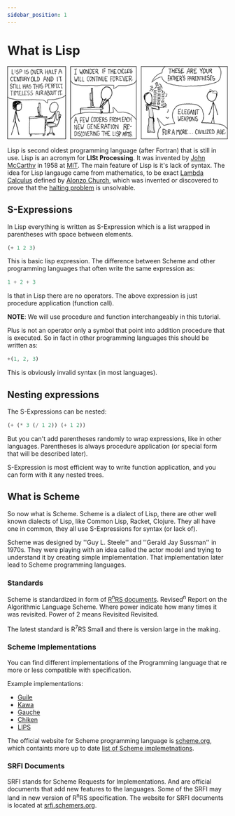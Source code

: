 ```yaml
---
sidebar_position: 1
---
```


# What is Lisp

![Lisp cycle](./img/lisp_cycles.png)

Lisp is second oldest programming language (after Fortran) that is still in use.  Lisp is an acronym
for **LISt Processing**. It was invented by [John
McCarthy](https://en.wikipedia.org/wiki/John_McCarthy_(computer_scientist)) in 1958 at
[MIT](https://en.wikipedia.org/wiki/Massachusetts_Institute_of_Technology). The main feature of Lisp
is it's lack of syntax.  The idea for Lisp langauge came from mathematics, to be exact [Lambda
Calculus](https://en.wikipedia.org/wiki/Lambda_calculus) defined by [Alonzo
Church](https://en.wikipedia.org/wiki/Alonzo_Church), which was invented or discovered to prove that
the [halting problem](https://en.wikipedia.org/wiki/Halting_problem) is unsolvable.

## S-Expressions

In Lisp everything is written as S-Expression which is a list wrapped in parentheses with space between elements.

```scheme
(+ 1 2 3)
```

This is basic lisp expression. The difference between Scheme and other programming languages that often
write the same expression as:

```javascript
1 + 2 + 3
```

Is that in Lisp there are no operators. The above expression is just procedure application (function call).

**NOTE**: We will use procedure and function interchangeably in this tutorial.

Plus is not an operator only a symbol that point into addition procedure that is executed. So in fact in other
programming languages this should be written as:

```javascript
+(1, 2, 3)
```

This is obviously invalid syntax (in most languages).

## Nesting expressions

The S-Expressions can be nested:

```scheme
(+ (* 3 (/ 1 2)) (+ 1 2))
```

But you can't add parentheses randomly to wrap expressions, like in other languages. Parentheses is always
procedure application (or special form that will be described later).

S-Expression is most efficient way to write function application, and you can form with it any nested trees.

## What is Scheme

So now what is Scheme. Scheme is a dialect of Lisp, there are other well known dialects of Lisp,
like Common Lisp, Racket, Clojure. They all have one in common, they all use S-Expressions for
syntax (or lack of).

Scheme was designed by ''Guy L. Steele'' and ''Gerald Jay Sussman'' in 1970s. They were playing with
an idea called the actor model and trying to understand it by creating simple implementation. That
implementation later lead to Scheme programming languages.

### Standards

Scheme is standardized in form of [R<sup>n</sup>RS documents](https://standards.scheme.org/).
Revised<sup>n</sup> Report on the Algorithmic Language Scheme. Where power indicate how many times
it was revisited. Power of 2 means Revisited Revisited.

The latest standard is R<sup>7</sup>RS Small and there is version large in the making.

### Scheme Implementations

You can find different implementations of the Programming language that re more or less compatible
with specification.

Example implementations:

* [Guile](https://www.gnu.org/software/guile/)
* [Kawa](https://www.gnu.org/software/kawa/index.html)
* [Gauche](https://practical-scheme.net/gauche/)
* [Chiken](https://www.call-cc.org/)
* [LIPS](https://lips.js.org/)

The official website for Scheme programming language is [scheme.org](https://www.scheme.org/), which
containts more up to date [list of Scheme implemetnations](https://get.scheme.org/).

### SRFI Documents

SRFI stands for Scheme Requests for Implementations. And are official documents that add new
features to the languages. Some of the SRFI may land in new version of R<sup>n</sup>RS
specification. The website for SRFI documents is located at
[srfi.schemers.org](https://srfi.schemers.org/).

